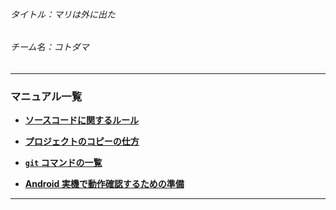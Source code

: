 
###### タイトル：マリは外に出た
###### チーム名：コトダマ

---
### マニュアル一覧

- [**ソースコードに関するルール**][coding_rule]

- [**プロジェクトのコピーの仕方**][clone_manual]

- [**`git` コマンドの一覧**][git_command]

- [**Android 実機で動作確認するための準備**][unity_remote]

---
[coding_rule]:  https://github.com/tom10987/Kotodama/blob/master/Document/CodingRule.md
[clone_manual]: https://github.com/tom10987/Kotodama/blob/master/Document/CloneManual.md
[git_command]:  https://github.com/tom10987/Kotodama/blob/master/Document/GitCommandList.md
[unity_remote]: https://github.com/tom10987/Kotodama/blob/master/Document/UnityRemote.md

[hoge]: http://www.google.co.jp

